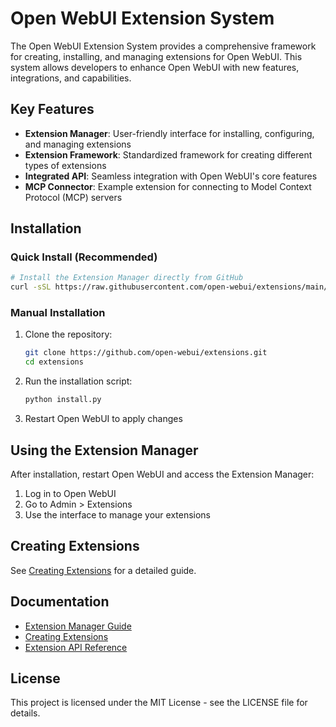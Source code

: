 # Open WebUI Extension System

The Open WebUI Extension System provides a comprehensive framework for creating, installing, and managing extensions for Open WebUI. This system allows developers to enhance Open WebUI with new features, integrations, and capabilities.

## Key Features

- **Extension Manager**: User-friendly interface for installing, configuring, and managing extensions
- **Extension Framework**: Standardized framework for creating different types of extensions
- **Integrated API**: Seamless integration with Open WebUI's core features
- **MCP Connector**: Example extension for connecting to Model Context Protocol (MCP) servers

## Installation

### Quick Install (Recommended)

```bash
# Install the Extension Manager directly from GitHub
curl -sSL https://raw.githubusercontent.com/open-webui/extensions/main/install.sh | bash
```

### Manual Installation

1. Clone the repository:
   ```bash
   git clone https://github.com/open-webui/extensions.git
   cd extensions
   ```

2. Run the installation script:
   ```bash
   python install.py
   ```

3. Restart Open WebUI to apply changes

## Using the Extension Manager

After installation, restart Open WebUI and access the Extension Manager:

1. Log in to Open WebUI
2. Go to Admin > Extensions
3. Use the interface to manage your extensions

## Creating Extensions

See [Creating Extensions](docs/creating_extensions.md) for a detailed guide.

## Documentation

- [Extension Manager Guide](docs/extension_manager.md)
- [Creating Extensions](docs/creating_extensions.md)
- [Extension API Reference](docs/extension_api.md)

## License

This project is licensed under the MIT License - see the LICENSE file for details.
